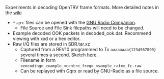 Experiments in decoding OpenTRV frame formats. More detailed notes in the [wiki](https://github.com/opentrv/OTWiki/wiki/Adventures-in-SDR)
- ```*.grc``` files can be opened with the [GNU Radio Companion](https://wiki.gnuradio.org/index.php/Main_Page).
    - File Source and File Sink filepaths will need to be changed.
- Example decoded OOK packets in decoded_ook.dat. Recommend viewing with xxd or a hex editor.
- Raw I/Q files are stored in SDR.tar.xz
    - Captured from a REV10 programmed to Tx ```aaaaaaaa{1234567890}``` several times a second. Sketch [here](https://github.com/opentrv/OpenTRV-Arduino-V0p2/blob/master/Arduino/hardware/REV10/REV10RadioTest/REV10RadioTest.ino).
    - Filename in form ```<encoding>_example_<centre_freq>_<sample_rate>_fc.raw```
    - Can be replayed with Gqrx or read by GNU-Radio as a file source.
